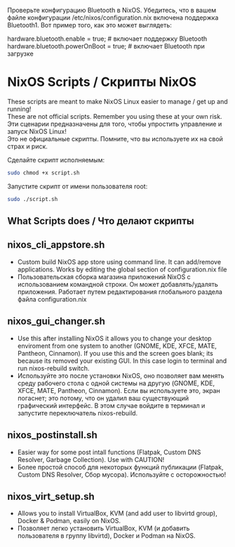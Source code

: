 Проверьте конфигурацию Bluetooth в NixOS. Убедитесь, что в вашем файле конфигурации /etc/nixos/configuration.nix включена поддержка Bluetooth1. Вот пример того, как это может выглядеть:

hardware.bluetooth.enable = true; # включает поддержку Bluetooth
hardware.bluetooth.powerOnBoot = true; # включает Bluetooth при загрузке



# NixOS Scripts / Скрипты NixOS


These scripts are meant to make NixOS Linux easier to manage / get up and running!  
These are not official scripts. Remember you using these at your own risk.  
Эти сценарии предназначены для того, чтобы упростить управление и запуск NixOS Linux!  
Это не официальные скрипты. Помните, что вы используете их на свой страх и риск.  


Сделайте скрипт исполняемым:
```bash
sudo chmod +x script.sh
```
Запустите скрипт от имени пользователя root:  
```bash
sudo ./script.sh
```


## What Scripts does / Что делают скрипты


## nixos_cli_appstore.sh


- Custom build NixOS app store using command line. It can add/remove applications. Works by editing the global section of configuration.nix file  
- Пользовательская сборка магазина приложений NixOS с использованием командной строки. Он может добавлять/удалять приложения. Работает путем редактирования глобального раздела файла configuration.nix  


## nixos_gui_changer.sh  


- Use this after installing NixOS it allows you to change your desktop enviroment from one system to another (GNOME, KDE, XFCE, MATE, Pantheon, Cinnamon). If you use this and the screen goes blank; its because its removed your existing GUI. In this case login to terminal and run nixos-rebuild switch.  
- Используйте это после установки NixOS, оно позволяет вам менять среду рабочего стола с одной системы на другую (GNOME, KDE, XFCE, MATE, Pantheon, Cinnamon). Если вы используете это, экран погаснет; это потому, что он удалил ваш существующий графический интерфейс. В этом случае войдите в терминал и запустите переключатель nixos-rebuild.  


## nixos_postinstall.sh  


- Easier way for some post intall functions (Flatpak, Custom DNS Resolver, Garbage Collection). Use with CAUTION!
- Более простой способ для некоторых функций публикации (Flatpak, Custom DNS Resolver, Сбор мусора). Используйте с осторожностью!  


## nixos_virt_setup.sh  


- Allows you to install VirtualBox, KVM (and add user to libvirtd group), Docker & Podman,  easily on NixOS.
- Позволяет легко установить VirtualBox, KVM (и добавить пользователя в группу libvirtd), Docker и Podman на NixOS.
